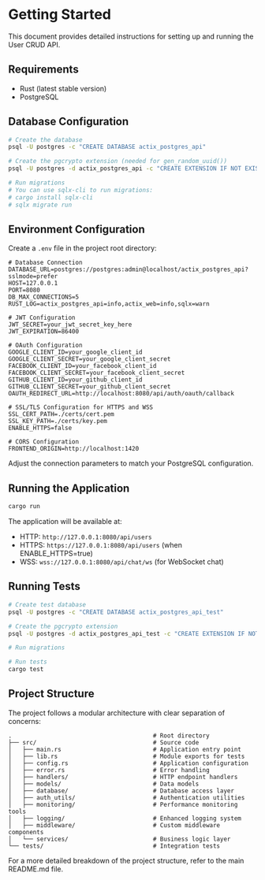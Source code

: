 # Getting Started

This document provides detailed instructions for setting up and running the User CRUD API.

## Requirements

- Rust (latest stable version)
- PostgreSQL

## Database Configuration

```bash
# Create the database
psql -U postgres -c "CREATE DATABASE actix_postgres_api"

# Create the pgcrypto extension (needed for gen_random_uuid())
psql -U postgres -d actix_postgres_api -c "CREATE EXTENSION IF NOT EXISTS pgcrypto;"

# Run migrations
# You can use sqlx-cli to run migrations:
# cargo install sqlx-cli
# sqlx migrate run
```

## Environment Configuration

Create a `.env` file in the project root directory:

```
# Database Connection
DATABASE_URL=postgres://postgres:admin@localhost/actix_postgres_api?sslmode=prefer
HOST=127.0.0.1
PORT=8080
DB_MAX_CONNECTIONS=5
RUST_LOG=actix_postgres_api=info,actix_web=info,sqlx=warn

# JWT Configuration
JWT_SECRET=your_jwt_secret_key_here
JWT_EXPIRATION=86400

# OAuth Configuration
GOOGLE_CLIENT_ID=your_google_client_id
GOOGLE_CLIENT_SECRET=your_google_client_secret
FACEBOOK_CLIENT_ID=your_facebook_client_id
FACEBOOK_CLIENT_SECRET=your_facebook_client_secret
GITHUB_CLIENT_ID=your_github_client_id
GITHUB_CLIENT_SECRET=your_github_client_secret
OAUTH_REDIRECT_URL=http://localhost:8080/api/auth/oauth/callback

# SSL/TLS Configuration for HTTPS and WSS
SSL_CERT_PATH=./certs/cert.pem
SSL_KEY_PATH=./certs/key.pem
ENABLE_HTTPS=false

# CORS Configuration
FRONTEND_ORIGIN=http://localhost:1420
```

Adjust the connection parameters to match your PostgreSQL configuration.

## Running the Application

```bash
cargo run
```

The application will be available at:
- HTTP: `http://127.0.0.1:8080/api/users`
- HTTPS: `https://127.0.0.1:8080/api/users` (when ENABLE_HTTPS=true)
- WSS: `wss://127.0.0.1:8080/api/chat/ws` (for WebSocket chat)

## Running Tests

```bash
# Create test database
psql -U postgres -c "CREATE DATABASE actix_postgres_api_test"

# Create the pgcrypto extension
psql -U postgres -d actix_postgres_api_test -c "CREATE EXTENSION IF NOT EXISTS pgcrypto;"

# Run migrations

# Run tests
cargo test
```

## Project Structure

The project follows a modular architecture with clear separation of concerns:

```
.                                        # Root directory
├── src/                                 # Source code
│   ├── main.rs                          # Application entry point
│   ├── lib.rs                           # Module exports for tests
│   ├── config.rs                        # Application configuration
│   ├── error.rs                         # Error handling
│   ├── handlers/                        # HTTP endpoint handlers
│   ├── models/                          # Data models
│   ├── database/                        # Database access layer
│   ├── auth_utils/                      # Authentication utilities
│   ├── monitoring/                      # Performance monitoring tools
│   ├── logging/                         # Enhanced logging system
│   ├── middleware/                      # Custom middleware components
│   └── services/                        # Business logic layer
└── tests/                               # Integration tests
```

For a more detailed breakdown of the project structure, refer to the main README.md file.
